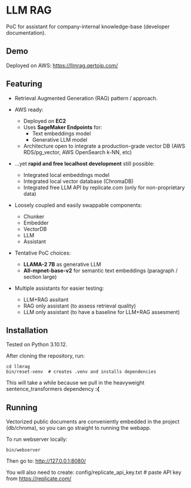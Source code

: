 # LLM RAG

PoC for assistant for company-internal knowledge-base (developer documentation).

## Demo

Deployed on AWS: https://llmrag.qertoip.com/

## Featuring

* Retrieval Augmented Generation (RAG) pattern / approach.
 
* AWS ready:
  * Deployed on **EC2**
  * Uses **SageMaker Endpoints** for:
    * Text embeddings model
    * Generative LLM model
  * Architecture open to integrate a production-grade vector DB (AWS RDS/pg_vector, AWS OpenSearch k-NN, etc)

* ...yet **rapid and free localhost development** still possible:
  * Integrated local embeddings model
  * Integrated local vector database (ChromaDB)
  * Integrated free LLM API by replicate.com (only for non-proprietary data)

* Loosely coupled and easily swappable components:
  * Chunker
  * Embedder
  * VectorDB
  * LLM
  * Assistant
  
* Tentative PoC choices:
  * **LLAMA-2 7B** as generative LLM
  * **All-mpnet-base-v2** for semantic text embeddings (paragraph / section large)

* Multiple assistants for easier testing:
  * LLM+RAG assitant
  * RAG only assistant (to assess retrieval quality)
  * LLM only assistant (to have a baseline for LLM+RAG assesment)
  
## Installation

Tested on Python 3.10.12.

After cloning the repository, run:

    cd llmrag
    bin/reset-venv  # creates .venv and installs dependencies

This will take a while because we pull in the heavyweight sentence_transformers dependency **:{**

## Running

Vectorized public documents are conveniently embedded in the project (db/chroma),
so you can go straight to running the webapp.

To run webserver locally:

    bin/webserver

Then go to: http://127.0.0.1:8080/

You will also need to create:
config/replicate_api_key.txt  # paste API key from https://replicate.com/
